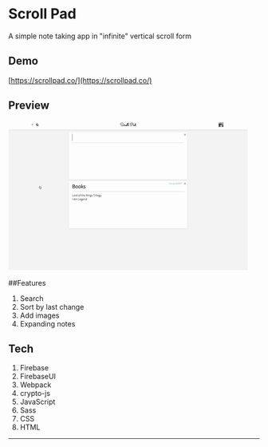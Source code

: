 #  Scroll Pad

A simple note taking app in "infinite" vertical scroll form

##  Demo
[https://scrollpad.co/](https://scrollpad.co/)

##  Preview
![alt text](src/images/scrollpad2.gif "Scroll Pad")

##Features
1. Search
2. Sort by last change
3. Add images
4. Expanding notes

##  Tech
1. Firebase
2. FirebaseUI
3. Webpack
4. crypto-js
5. JavaScript
6. Sass
7. CSS
8. HTML

---